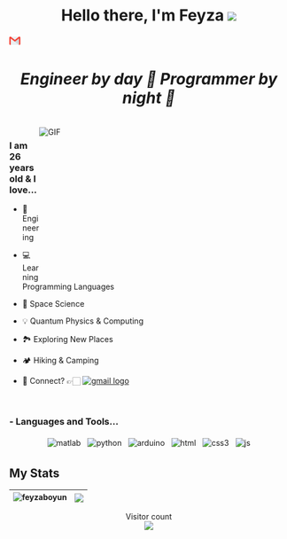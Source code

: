 <div align="center">
   <h1>Hello there, I'm Feyza <img src="https://media.giphy.com/media/hvRJCLFzcasrR4ia7z/giphy.gif" width="25px"> </h1>
</div>



  <a href="mailto:abdel.perezpy@gmail.com"><img src="https://raw.githubusercontent.com/abdelp/abdelp/master/gmail.svg" alt="gmail logo" height="20"></a>&nbsp;&nbsp;
 
 <h1 align="center">
   <i>Engineer by day 🌅 Programmer by night 🌌 </i>
  </h1>
 
<br />
<img align="right" height="270px" width="450px" alt="GIF" src="https://media.giphy.com/media/v1.Y2lkPTc5MGI3NjExdGFydzk5aGc5czFmajY3d2djcWVubjczNGNtZ2hpbXFwY2ZrbXhqZyZlcD12MV9pbnRlcm5hbF9naWZfYnlfaWQmY3Q9Zw/1X7xL3g8fWpOFGqfxE/giphy-downsized-large.gif" />
<p align="center">
  <h3> I am 26 years old & I love... </h3>
</p>

 - 🔩 Engineering 

 - 💻 Learning Programming Languages 
 
 - 🔭 Space Science 

 - 💡 Quantum Physics & Computing 
 
 - 🏞️ Exploring New Places 
 
 - 🏕️ Hiking & Camping

 - 💬 Connect? 👉🏻  <a href="mailto:feyzaboyun@gmail.com"><img src="https://raw.githubusercontent.com/feyzaboyun/feyzaboyun/master/gmail.png" alt="gmail logo" height="20"></a>&nbsp;&nbsp;
<br />

### - Languages and Tools...

<p align="center">
  <!-- For more icons please follow  https://github.com/MikeCodesDotNET/ColoredBadges -->
  <img src="https://raw.githubusercontent.com/feyzaboyun/ColoredBadges/master/svg/dev/languages/%20matlab.svg" alt="matlab" style="vertical-align:top; margin:4px">    
  <img src="https://raw.githubusercontent.com/feyzaboyun/ColoredBadges/master/svg/dev/languages/python.svg" alt="python" style="vertical-align:top; margin:4px">
  <img src="https://raw.githubusercontent.com/feyzaboyun/ColoredBadges/master/svg/dev/languages/%20arduino.svg" alt="arduino" style="vertical-align:top; margin:4px">
  <img src="https://raw.githubusercontent.com/feyzaboyun/ColoredBadges/master/svg/dev/languages/html.svg" alt="html" style="vertical-align:top; margin:4px">
  <img src="https://raw.githubusercontent.com/feyzaboyun/ColoredBadges/master/svg/dev/languages/css3.svg" alt="css3" style="vertical-align:top; margin:4px">
  <img src="https://raw.githubusercontent.com/feyzaboyun/ColoredBadges/master/svg/dev/languages/js.svg" alt="js" style="vertical-align:top; margin:4px">
</p>

## My Stats

| <img src="https://github-readme-stats.vercel.app/api?username=feyzaboyun&show_icons=true" alt="feyzaboyun" /> | <img align="center" src="https://github-readme-stats.vercel.app/api/top-langs/?username=feyzaboyun" />
|---|---|

<p align="center"> 
  Visitor count<br>
  <img src="https://profile-counter.glitch.me/feyzaboyun/count.svg" />
</p>

